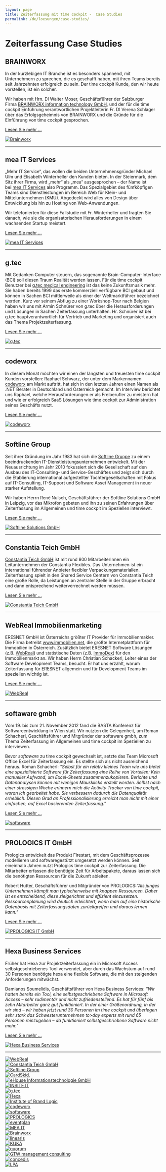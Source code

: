 ```yaml
---
layout: page
title: Zeiterfassung mit time cockpit -  Case Studies
permalink: /de/loesungen/case-studies/
---
```


<h1>Zeiterfassung Case Studies
		</h1><h2>BRAINWORX
				</h2><div class="row">
  <div class="col-sm-12 col-md-8">
    <p>In der kurzlebigen IT Branche ist es besonders spannend, mit Unternehmern zu sprechen, die es geschafft haben, mit ihren Teams bereits seit Jahrzehnten erfolgreich zu sein. Der time cockpit Kunde, den wir heute vorstellen, ist ein solcher.
				</p>
    <p>Wir haben mit Hrn. DI Walter Moser, Geschäftsführer der Salzburger Firma <a title="Brainworx information technology GmbH" href="http://www.brainworx.at/" target="_blank">BRAINWORX information technology GmbH</a>, und der für die time cockpit Einführung verantwortlichen Projektleiterin Fr. DI Verena Schlager über das Erfolgsgeheimnis von BRAINWORX und die Gründe für die Einführung von time cockpit gesprochen.
				</p>
    <p>
      <a href="{{site.baseurl}}/de/loesungen/case-studies/Brainworx/" title="Time Tracking at Brainworx with Time Cockpit">Lesen Sie mehr ...</a>
    </p>
  </div>
  <div class="col-sm-12 col-md-4">
    <a href="{{site.baseurl}}/de/loesungen/case-studies/Brainworx/" title="Time Tracking at Brainworx with Time Cockpit">
      <img src="{{site.baseurl}}/content/images/customer_logos/brainworx_logo_246.jpg" alt="Brainworx" title="Brainworx" />
    </a>
  </div>
</div><hr /><h2>mea IT Services
		</h2><div class="row">
  <div class="col-sm-12 col-md-8">
    <p>„Mehr IT Service“, das wollen die beiden Unternehmensgründer Michael Ulm und Elisabeth Winterheller den Kunden bieten. In der Steiermark, dem Sitz ihrer Firma, wird „mehr“ als „mea“ ausgesprochen – der Name ist bei <a href="http://www.mea-it.com/" title="mea IT Services" target="_blank">mea IT Services</a> also Programm. Das Spezialgebiet des fünfköpfigen Teams sind Dienstleistungen im Bereich Web für Klein- und Mittelunternehmen (KMU). Abgedeckt wird alles von Design über Entwicklung bis hin zu Hosting von Web-Anwendungen.
				</p>
    <p>Wir telefonierten für diese Fallstudie mit Fr. Winterheller und fragten Sie danach, wie sie die organisatorischen Herausforderungen in einem wachsenden Startup meistert.
				</p>
    <p>
      <a href="{{site.baseurl}}/de/loesungen/case-studies/Zeiterfassung-bei-mea-IT-Services-mit-time-cockpit/" title="Time Tracking at mea IT Services with Time Cockpit">Lesen Sie mehr ...</a>
    </p>
  </div>
  <div class="col-sm-12 col-md-4">
    <a href="{{site.baseurl}}/de/loesungen/case-studies/Zeiterfassung-bei-mea-IT-Services-mit-time-cockpit/" title="Time Tracking at mea IT Services with Time Cockpit">
      <img src="{{site.baseurl}}/content/images/customer_logos/mea_it_services_logo_246.png" alt="mea IT Services" title="mea IT Services" />
    </a>
  </div>
</div><hr /><h2>g.tec
		</h2><div class="row">
  <div class="col-sm-12 col-md-8">
    <p>Mit Gedanken Computer steuern, das sogenannte Brain-Computer-Interface (BCI) soll diesen Traum Realität werden lassen. Für die time cockpit Benutzer bei <a href="http://www.gtec.at/" title="g.tec" target="_blank">g.tec medical engineering</a> ist das keine Zukunftsmusik mehr. Sie haben bereits 1999 das erste kommerziell verfügbare BCI gebaut und können in Sachen BCI mittlerweile als einer der Weltmarktführer bezeichnet werden. Kurz vor seinem Abflug zu einer Workshop-Tour nach Belgien haben wir uns mit Armin Schnürer von g.tec über die Herausforderungen und Lösungen in Sachen Zeiterfassung unterhalten. Hr. Schnürer ist bei g.tec hauptverantwortlich für Vertrieb und Marketing und organisiert auch das Thema Projektzeiterfassung.
				</p>
    <p>
      <a href="{{site.baseurl}}/de/loesungen/case-studies/Time-Tracking-at-gtec-With-Time-Cockpit/" title="Time Tracking at g.tec with Time Cockpit">Lesen Sie mehr ...</a>
    </p>
  </div>
  <div class="col-sm-12 col-md-4">
    <a href="{{site.baseurl}}/de/loesungen/case-studies/Time-Tracking-at-gtec-With-Time-Cockpit/" title="Time Tracking at g.tec with Time Cockpit">
      <img src="{{site.baseurl}}/content/images/customer_logos/gtec_logo_246.jpg" alt="g.tec" title="g.tec" />
    </a>
  </div>
</div><hr /><h2>codeworx
		</h2><div class="row">
  <div class="col-sm-12 col-md-8">
    <p>In diesem Monat möchten wir einen der längsten und treuesten time cockpit Kunden vorstellen: Raphael Schwarz, der unter dem Markennamen <a href="http://www.codeworx.at/" title="codeworx" target="_blank">codeworx</a> am Markt auftritt, hat sich in den letzten Jahren einen Namen als .NET Berater in Deutschland und Österreich gemacht. Im Interview berichtet uns Raphael, welche Herausforderungen er als Freiberufler zu meistern hat und wie er erfolgreich SaaS Lösungen wie time cockpit zur Administration seines Geschäfts nutzt.
				</p>
    <p>
      <a href="{{site.baseurl}}/de/loesungen/case-studies/Zeiterfassung-bei-codeworx-mit-time-cockpit/" title="Zeiterfassung bei codeworx mit time cockpit">Lesen Sie mehr ...</a>
    </p>
  </div>
  <div class="col-sm-12 col-md-4">
    <a href="{{site.baseurl}}/de/loesungen/case-studies/Zeiterfassung-bei-codeworx-mit-time-cockpit/" rel="Zeiterfassung bei codeworx mit time cockpit" title="Zeiterfassung bei codeworx mit time cockpit">
      <img src="{{site.baseurl}}/content/images/customer_logos/codeworx_logo_246.png" alt="codeworx" title="codeworx" />
    </a>
  </div>
</div><hr /><h2>Softline Group
		</h2><div class="row">
  <div class="col-sm-12 col-md-8">
    <p>Seit ihrer Gründung im Jahr 1983 hat sich die <a href="http://www.softline-group.com/" target="_blank">Softline Gruppe</a> zu einem beeindruckenden IT-Dienstleistungsunternehmen entwickelt. Mit der Neuausrichtung im Jahr 2010 fokussiert sich die Gesellschaft auf den Ausbau des IT-Consulting- und Service-Geschäftes und zeigt sich durch die Etablierung international aufgestellter Tochtergesellschaften mit Fokus auf IT-Consulting, IT-Support und Software Asset Management in neuer starker Aufstellung.
				</p>
    <p>Wir haben Herrn René Nulsch, Geschäftsführer der Softline Solutions GmbH in Leipzig, vor das Mikrofon gebeten und ihn zu seinen Erfahrungen über Zeiterfassung im Allgemeinen und time cockpit im Speziellen interviewt.
				</p>
    <p>
      <a href="{{site.baseurl}}/de/loesungen/case-studies/Time-Tracking-at-Softline-with-Time-Cockpit/">Lesen Sie mehr ...</a>
    </p>
  </div>
  <div class="col-sm-12 col-md-4">
    <a href="{{site.baseurl}}/de/loesungen/case-studies/Time-Tracking-at-Softline-with-Time-Cockpit/">
      <img src="{{site.baseurl}}/content/images/customer_logos/softline_group_logo.png" alt="Softline Solutions GmbH" title="Softline Solutions GmbH" />
    </a>
  </div>
</div><hr /><h2>Constantia Teich GmbH
		</h2><div class="row">
  <div class="col-sm-12 col-md-8">
    <p>
      <a href="http://teich.cflex.com/" target="_blank">Constantia Teich GmbH</a> ist mit rund 800 MitarbeiterInnen ein Leitunternehmen der Constantia Flexibles. Das Unternehmen ist ein international führender Anbieter flexibler Verpackungsmaterialien. Zeiterfassung spielt in den Shared Service Centern von Constantia Teich eine große Rolle, da Leistungen an zentraler Stelle in der Gruppe erbracht und dann entsprechend weiterverrechnet werden müssen.
				</p>
    <p>
      <a href="{{site.baseurl}}/de/loesungen/case-studies/Constantia-Teich/">Lesen Sie mehr ...</a>
    </p>
  </div>
  <div class="col-sm-12 col-md-4">
    <a href="{{site.baseurl}}/de/loesungen/case-studies/Constantia-Teich/">
      <img src="{{site.baseurl}}/content/images/customer_logos/teich_logo_246.png" alt="Constantia Teich GmbH" title="Constantia Teich GmbH" />
    </a>
  </div>
</div><hr /><h2>WebReal Immobilienmarketing
		</h2><div class="row">
  <div class="col-sm-12 col-md-8">
    <p>ERESNET GmbH ist Österreichs größter IT Provider für Immobilienmakler. Die Firma betreibt <a href="http://www.immobilien.net/" target="_blank">www.immobilien.net</a>, die größte Internetplattform für Immobilien in Österreich. Zusätzlich bietet ERESNET Software Lösungen (z.B. <a href="http://www.webreal.at/" target="_blank">WebReal</a>) und statistische Daten (z.B. <a href="http://www.immobilien.net/immodex" target="_blank">ImmoDex</a>) für den Immobilienmarkt an. Wir haben Herrn Christian Schackerl, Leiter eines der Software Development Teams, besucht. Er hat uns erzählt, warum Zeiterfassung für ERESNET allgemein und für Development Teams im speziellen wichtig ist.
				</p>
    <p>
      <a href="{{site.baseurl}}/de/loesungen/case-studies/webreal/">Lesen Sie mehr ...</a>
    </p>
  </div>
  <div class="col-sm-12 col-md-4">
    <a href="{{site.baseurl}}/de/loesungen/case-studies/softaware-gmbh/">
      <img src="{{site.baseurl}}/content/images/customer_logos/webreal_logo.png" alt="WebReal" title="WebReal" />
    </a>
  </div>
</div><hr /><h2>softaware gmbh
		</h2><div class="row">
  <div class="eightcol innercol">
    <p>Vom 19. bis zum 21. November 2012 fand die BASTA Konferenz für Softwareentwicklung in Wien statt. Wir nutzten die Gelegenheit, um Roman Schacherl, Geschäftsführer und Mitgründer der softaware gmbh, zum Thema Zeiterfassung im Allgemeinen und time cockpit im Speziellen zu interviewen.
				</p>
    <p>Bevor <em>softaware</em> zu time cockpit gewechselt ist, setzte das Team Microsoft Office Excel für Zeiterfassung ein. Es stellte sich als nicht ausreichend heraus. Roman Schacherl: <em>"Selbst für ein relativ kleines Team wie uns bietet eine spezialisierte Software für Zeiterfassung eine Reihe von Vorteilen: Kein manueller Aufwand, um Excel-Sheets zusammenzukopieren. Berichte und Datenanalysen können mit wenigen Mausklicks erstellt werden. Selbst nach einer stressigen Woche erinnern mich die Activity Tracker von time cockpit, woran ich gearbeitet habe. Sie verbessern dadurch die Datenqualität erheblich. Diesen Grad an Professionalisierung erreicht man nicht mit einer einfachen, auf Excel basierenden Zeiterfassung."</em></p>
    <p>
      <a href="{{site.baseurl}}/de/loesungen/case-studies/softaware-gmbh/">Lesen Sie mehr ...</a>
    </p>
  </div>
  <div class="col-sm-12 col-md-4">
    <a href="{{site.baseurl}}/de/loesungen/case-studies/softaware-gmbh/">
      <img src="{{site.baseurl}}/content/images/customer_logos/softaware_logo_246.png" alt="softaware" title="softaware" />
    </a>
  </div>
</div><hr /><h2>PROLOGICS IT GmbH
		</h2><div class="row">
  <div class="col-sm-12 col-md-8">
    <p>Prologics entwickelt das Produkt Firestart, mit dem Geschäftsprozesse modellieren und softwaregestützt umgesetzt werden können. Seit eineinhalb Jahren nutzt Prologics time cockpit zur Zeiterfassung. Die Mitarbeiter erfassen die benötigte Zeit für Arbeitspakete, daraus lassen sich die benötigten Ressourcen für die Zukunft ableiten.
				</p>
    <p>Robert Hutter, Geschäftsführer und Mitgründer von PROLOGICS:<em>"Als junges Unternehmen kämpft man typischerweise mit knappen Ressourcen. Daher ist es entscheidend, diese zielgerichtet und effizient einzusetzen. Ressourcenplanung wird deutlich erleichtert, wenn man auf eine historische Datenbasis mit Zeiterfassungsdaten zurückgreifen und daraus lernen kann."</em></p>
    <p>
      <a href="{{site.baseurl}}/de/loesungen/case-studies/PROLOGICS-IT-GmbH/">Lesen Sie mehr ...</a>
    </p>
  </div>
  <div class="col-sm-12 col-md-4">
    <a href="{{site.baseurl}}/de/loesungen/case-studies/PROLOGICS-IT-GmbH/">
      <img src="{{site.baseurl}}/content/images/customer_logos/prologics_logo.png" alt="PROLOGICS IT GmbH" title="PROLOGICS IT GmbH" />
    </a>
  </div>
</div><hr /><h2>Hexa Business Services
		</h2><div class="row">
  <div class="col-sm-12 col-md-8">
    <p>Früher hat Hexa zur Projektzeiterfassung ein in Microsoft Access selbstgeschriebenes Tool verwendet, aber durch das Wachstum auf rund 30 Personen benötigte hexa eine flexible Software, die mit den steigenden Anforderungen mitwächst.
				</p>
    <p>Damianos Soumelidis, Geschäftsführer von Hexa Business Services: <em>"Wir hatten bereits ein Tool, eine selbstgeschriebene Software in Microsoft Access – sehr rudimentär und nicht zufriedenstellend. Es hat für fünf bis zehn Mitarbeiter ganz gut funktioniert. In der einer Größenordnung, in der wir sind – wir haben jetzt rund 30 Personen im time cockpit und überlegen sehr stark das Schwesterunternehmen to&gt;day experts mit rund 65 Personen reinzugeben – da funktioniert selbstgeschriebene Software nicht mehr."</em></p>
    <p>
      <a href="{{site.baseurl}}/de/loesungen/case-studies/hexa-business-services/">Lesen Sie mehr ...</a>
    </p>
  </div>
  <div class="col-sm-12 col-md-4">
    <a href="{{site.baseurl}}/de/loesungen/case-studies/hexa-business-services/">
      <img src="{{site.baseurl}}/content/images/customer_logos/hexa_logo.png" alt="Hexa Business Services" title="Hexa Business Services" />
    </a>
  </div>
</div><hr /><div class="row customerLogos">
  <div class="col-xs-4 col-sm-4 col-md-3 col-lg-2">
    <a href="http://www.webreal.at/" target="_blank">
      <img class="center " src="{{site.baseurl}}/content/images/customer_logos/webreal_logo.png?mw=120&amp;mh=120" alt="WebReal" title="WebReal" />
    </a>
  </div>
  <div class="col-xs-4 col-sm-4 col-md-3 col-lg-2">
    <a href="http://teich.cflex.com/" target="_blank">
      <img class="center " src="{{site.baseurl}}/content/images/customer_logos/teich_logo.png?mw=120&amp;mh=120" alt="Constantia Teich GmbH" title="Constantia Teich GmbH" />
    </a>
  </div>
  <div class="col-xs-4 col-sm-4 col-md-3 col-lg-2">
    <a href="http://www.softline-group.com/" target="_blank">
      <img class="center" src="{{site.baseurl}}/content/images/customer_logos/softline_group_logo.png?mw=120&amp;mh=120" alt="Softline Group" title="Softline Group" />
    </a>
  </div>
  <div class="col-xs-4 col-sm-4 col-md-3 col-lg-2">
    <a href="http://www.cardskid.com/" target="_blank">
      <img class="center" src="{{site.baseurl}}/content/images/customer_logos/card_skid_logo.png?mw=120&amp;mh=120" alt="CardSkid." title="CardSkid." />
    </a>
  </div>
  <div class="col-xs-4 col-sm-4 col-md-3 col-lg-2">
    <a href="http://www.ehouse.at/" target="_blank">
      <img class="center" src="{{site.baseurl}}/content/images/customer_logos/ehouse_logo.png?mw=120&amp;mh=120" alt="eHouse Informationstechnologie GmbH" title="eHouse Informationstechnologie GmbH" />
    </a>
  </div>
  <div class="col-xs-4 col-sm-4 col-md-3 col-lg-2">
    <a href="http://www.insite-it.net/" target="_blank">
      <img class="center " src="{{site.baseurl}}/content/images/customer_logos/insite_logo.png?mw=120&amp;mh=120" alt="INSITE IT" title="INSITE IT" />
    </a>
  </div>
  <div class="col-xs-4 col-sm-4 col-md-3 col-lg-2">
    <a href="http://www.gtec.at/" target="_blank">
      <img class="center" src="{{site.baseurl}}/content/images/customer_logos/gtec_logo.png?mw=120&amp;mh=120" alt="g.tec" title="g.tec" />
    </a>
  </div>
  <div class="col-xs-4 col-sm-4 col-md-3 col-lg-2">
    <a href="http://www.hexa.at/" target="_blank">
      <img class="center" src="{{site.baseurl}}/content/images/customer_logos/hexa_logo.png?mw=120&amp;mh=120" alt="Hexa" title="Hexa" />
    </a>
  </div>
  <div class="col-xs-4 col-sm-4 col-md-3 col-lg-2">
    <a href="http://www.brand-logic.com/" target="_blank">
      <img class="center" src="{{site.baseurl}}/content/images/customer_logos/brandlogic_logo.png?mw=120&amp;mh=120" alt="Institute of Brand Logic" title="Institute of Brand Logic" />
    </a>
  </div>
  <div class="col-xs-4 col-sm-4 col-md-3 col-lg-2">
    <a href="http://codeworx.at/" target="_blank">
      <img class="center " src="{{site.baseurl}}/content/images/customer_logos/codeworx_logo.png?mw=120&amp;mh=120" alt="codeworx" title="codeworx" />
    </a>
  </div>
  <div class="col-xs-4 col-sm-4 col-md-3 col-lg-2">
    <a href="http://www.softaware.at/" target="_blank">
      <img class="center " src="{{site.baseurl}}/content/images/customer_logos/softaware_logo.png?mw=120&amp;mh=120" alt="softaware" title="softaware" />
    </a>
  </div>
  <div class="col-xs-4 col-sm-4 col-md-3 col-lg-2">
    <a href="http://www.prologics-it.com/" target="_blank">
      <img class="center" src="{{site.baseurl}}/content/images/customer_logos/prologics_logo.png?mw=120&amp;mh=120" alt="PROLOGICS" title="PROLOGICS" />
    </a>
  </div>
  <div class="col-xs-4 col-sm-4 col-md-3 col-lg-2">
    <a href="http://www.eventplan.at/" target="_blank">
      <img class="center " src="{{site.baseurl}}/content/images/customer_logos/eventplan_logo.png?mw=120&amp;mh=120" alt="eventplan" title="eventplan" />
    </a>
  </div>
  <div class="col-xs-4 col-sm-4 col-md-3 col-lg-2">
    <a href="http://www.mea-it.com/" target="_blank">
      <img class="center" src="{{site.baseurl}}/content/images/customer_logos/mea_it_logo.png?mw=120&amp;mh=120" alt="MEA IT" title="MEA IT" />
    </a>
  </div>
  <div class="col-xs-4 col-sm-4 col-md-3 col-lg-2">
    <a href="http://www.brainworx.at/" target="_blank">
      <img class="center" src="{{site.baseurl}}/content/images/customer_logos/brainworx_logo.jpg?mw=120&amp;mh=120" alt="Brainworx" title="Brainworx" />
    </a>
  </div>
  <div class="col-xs-4 col-sm-4 col-md-3 col-lg-2">
    <a href="http://www.linearis.at/" target="_blank">
      <img class="center " src="{{site.baseurl}}/content/images/customer_logos/linearis_logo.png?mw=120&amp;mh=120" alt="linearis" title="linearis" />
    </a>
  </div>
  <div class="col-xs-4 col-sm-4 col-md-3 col-lg-2">
    <a href="http://www.kuka.com/" target="_blank">
      <img class="center" src="{{site.baseurl}}/content/images/customer_logos/kuka_logo.jpg?mw=120&amp;mh=120" alt="KUKA" title="KUKA" />
    </a>
  </div>
  <div class="col-xs-4 col-sm-4 col-md-3 col-lg-2">
    <a href="http://www.quorum.at/" target="_blank">
      <img class="center" src="{{site.baseurl}}/content/images/customer_logos/quorum_logo.jpg?mw=120&amp;mh=120" alt="quorum" title="quorum" />
    </a>
  </div>
  <div class="col-xs-4 col-sm-4 col-md-3 col-lg-2">
    <a href="http://www.gtw-mc.com/" target="_blank">
      <img class="center" src="{{site.baseurl}}/content/images/customer_logos/gtw_logo.jpg?mw=120&amp;mh=120" alt="GTW management consulting" title="GTW management consulting" />
    </a>
  </div>
  <div class="col-xs-4 col-sm-4 col-md-3 col-lg-2">
    <a href="http://www.concedis.net/" target="_blank">
      <img class="center" src="{{site.baseurl}}/content/images/customer_logos/concedis_logo.jpg?mw=120&amp;mh=120" alt="concedis" title="concedis" />
    </a>
  </div>
  <div class="col-xs-4 col-sm-4 col-md-3 col-lg-2">
    <a href="http://www.l-p-a.com/" target="_blank">
      <img class="center" src="{{site.baseurl}}/content/images/customer_logos/lpa_logo.png?mw=120&amp;mh=120" alt="LPA" title="LPA" />
    </a>
  </div>
</div>